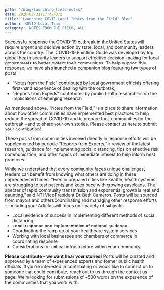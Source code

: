 ```yaml
---
path: '/blog/launching-field-notes/'
date: 2020-03-31T17:47:07Z
title: 'Launching COVID-Local "Notes from the Field" Blog'
author: 'COVID-Local Team'
category: 'NOTES FROM THE FIELD, ALL'
---
```


Successful response the COVID-19 outbreak in the United States will require urgent and decisive action by state, local, and community leaders across the country. The, COVID-19 Frontline Guide was developed by top global health security leaders to support effective decision-making for local governments to better protect their communities.
To help support this response, we have also launched a companion blog featuring two types of posts:

- “Notes from the Field” contributed by local government officials offering first-hand experience of dealing with the outbreak;
- “Reports from Experts” contributed by public health researchers on the implications of emerging research.

As mentioned above, “Notes from the Field,” is a place to share information about how other communities have implemented best practices to help reduce the spread of COVID-19 and to prepare their communities for the outbreak – and to share your own stories. Please contact us here to submit your contribution!

These posts from communities involved directly in response efforts will be supplemented by periodic “Reports from Experts,” a review of the latest research, guidance for implementing social distancing, tips on effective risk communication, and other topics of immediate interest to help inform best practices.

While we understand that every community faces unique challenges, leaders can benefit from knowing what others are doing in these unprecedented times. “Even in prepared cities like Seattle, health systems are struggling to test patients and keep pace with growing caseloads. The specter of rapid community transmission and exponential growth is real and daunting,” said NTI Vice President Dr. Beth Cameron.
Posts will be sourced from mayors and others coordinating and managing other response efforts – including you! Articles will focus on a variety of subjects:

- Local evidence of success in implementing different methods of social distancing
- Local response and implementation of national guidance
- Coordinating the ramp up of your healthcare system services
- Working with local businesses and chambers of commerce in coordinating response
- Considerations for critical infrastructure within your community

**Please contribute – we want hear your stories!** Posts will be curated and approved by a team of experienced experts and former public health officials. If you’re interested in contributing or would like to connect us to someone that could contribute, reach out to us through the contact us page. We’re looking for submissions of ~500 words on the experience of the communities that you work with.
